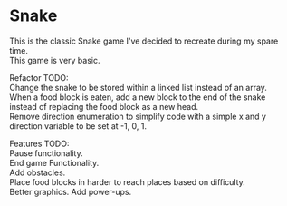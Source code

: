 Snake
=========

This is the classic Snake game I've decided to recreate during my spare time.<br />
This game is very basic.<br />

Refactor TODO:<br />
Change the snake to be stored within a linked list instead of an array.<br />
When a food block is eaten, add a new block to the end of the snake instead of replacing the food block as a new head.<br />
Remove direction enumeration to simplify code with a simple x and y direction variable to be set at -1, 0, 1.

Features TODO:<br />
Pause functionality.<br />
End game Functionality.<br />
Add obstacles.<br />
Place food blocks in harder to reach places based on difficulty.<br />
Better graphics.
Add power-ups.
